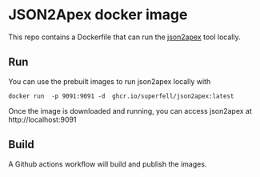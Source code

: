 # JSON2Apex docker image

This repo contains a Dockerfile that can run the [json2apex](https://github.com/superfell/json2apex) tool locally.

## Run

You can use the prebuilt images to run json2apex locally with

`docker run  -p 9091:9091 -d  ghcr.io/superfell/json2apex:latest`

Once the image is downloaded and running, you can access json2apex at http://localhost:9091


## Build

A Github actions workflow will build and publish the images.